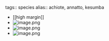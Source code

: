 tags:: species
alias:: achiote, annatto, kesumba

- [[high margin]]
- ![image.png](https://peach-geographical-bat-397.mypinata.cloud/ipfs/QmVQc1FS6G8nbiPfoQNSZkqMG6nWQvwV8QLuoTPPCGaK34)
- ![image.png](https://peach-geographical-bat-397.mypinata.cloud/ipfs/QmSQ4E92f5QSGvuu6sZNFYKzCVjjjDNiCi9Lxfb14bbEzf)
- ![image.png](https://peach-geographical-bat-397.mypinata.cloud/ipfs/QmNh1kfoKSWHTMBJZ2N6M58xoH13kM9LzD6kZvhDSn28Hg)